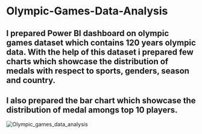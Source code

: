 # Olympic-Games-Data-Analysis

## I prepared Power BI dashboard on olympic games dataset which contains 120 years olympic data. With the help of this dataset i  prepared few charts which showcase the distribution of medals with respect to sports, genders, season and country. 
## I also prepared the bar chart which showcase the distribution of medal amongs top 10 players.



![Olympic_games_data_analysis](https://user-images.githubusercontent.com/108218856/233149123-1e2b2a7b-f082-41a5-ab29-980fc25d72ad.PNG)


